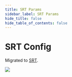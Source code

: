```yaml
---
title: SRT Params
sidebar_label: SRT Params
hide_title: false
hide_table_of_contents: false
---
```


# SRT Config

Migrated to [SRT](./srt.md).

![](https://ossrs.net/gif/v1/sls.gif?site=ossrs.io&path=/lts/doc/en/v6/srt-params)


